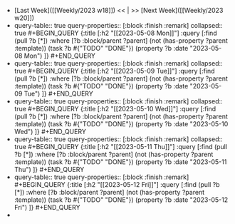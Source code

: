 - [Last Week]([[Weekly/2023 w18]]) << | >> [Next Week]([[Weekly/2023 w20]])
- query-table:: true
  query-properties:: [:block :finish :remark]
  collapsed:: true
  #+BEGIN_QUERY
  {:title [:h2 "[[2023-05-08 Mon]]"]
   :query [:find (pull ?b [*])
       :where
       [?b :block/parent ?parent]
       (not (has-property ?parent :template))
       (task ?b #{"TODO" "DONE"})
       (property ?b :date "2023-05-08 Mon")
  ]}
  #+END_QUERY
- query-table:: true
  query-properties:: [:block :finish :remark]
  collapsed:: true
  #+BEGIN_QUERY
  {:title [:h2 "[[2023-05-09 Tue]]"]
   :query [:find (pull ?b [*])
       :where
       [?b :block/parent ?parent]
       (not (has-property ?parent :template))
       (task ?b #{"TODO" "DONE"})
       (property ?b :date "2023-05-09 Tue")
  ]}
  #+END_QUERY
- query-table:: true
  query-properties:: [:block :finish :remark]
  collapsed:: true
  #+BEGIN_QUERY
  {:title [:h2 "[[2023-05-10 Wed]]"]
   :query [:find (pull ?b [*])
       :where
       [?b :block/parent ?parent]
       (not (has-property ?parent :template))
       (task ?b #{"TODO" "DONE"})
       (property ?b :date "2023-05-10 Wed")
  ]}
  #+END_QUERY
- query-table:: true
  query-properties:: [:block :finish :remark]
  collapsed:: true
  #+BEGIN_QUERY
  {:title [:h2 "[[2023-05-11 Thu]]"]
   :query [:find (pull ?b [*])
       :where
       [?b :block/parent ?parent]
       (not (has-property ?parent :template))
       (task ?b #{"TODO" "DONE"})
       (property ?b :date "2023-05-11 Thu")
  ]}
  #+END_QUERY
- query-table:: true
  query-properties:: [:block :finish :remark]
  #+BEGIN_QUERY
  {:title [:h2 "[[2023-05-12 Fri]]"]
   :query [:find (pull ?b [*])
       :where
       [?b :block/parent ?parent]
       (not (has-property ?parent :template))
       (task ?b #{"TODO" "DONE"})
       (property ?b :date "2023-05-12 Fri")
  ]}
  #+END_QUERY
-